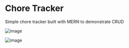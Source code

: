 <h1>Chore Tracker</h1>

Simple chore tracker built with MERN to demonstrate CRUD

![image](https://github.com/RBoyens/Chore-Tracker/assets/142549228/c9883a56-6667-4e1e-b0b8-378c5e790dba)

![image](https://github.com/RBoyens/Chore-Tracker/assets/142549228/5345489d-8e29-4bda-8497-a7bfff75117b)

